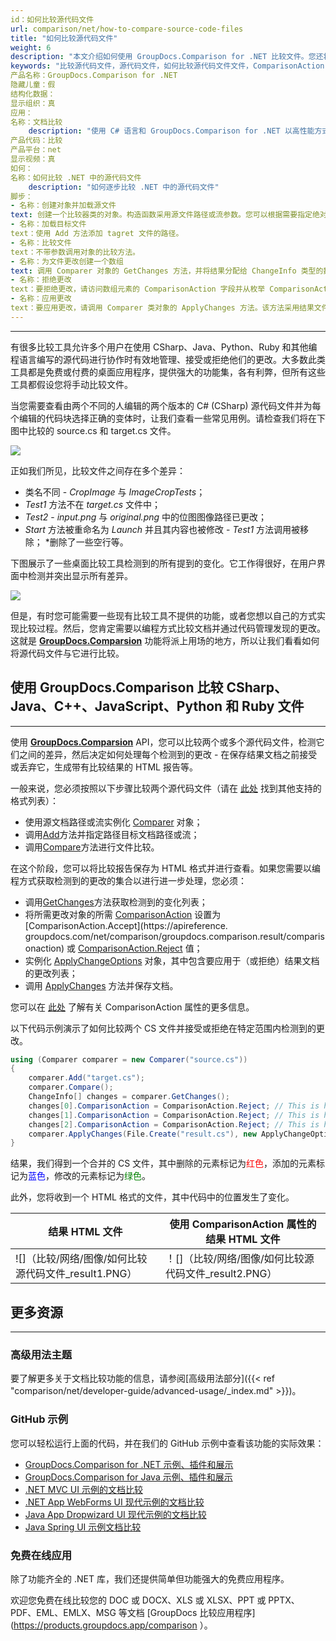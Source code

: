 ```yaml
---
id：如何比较源代码文件
url: comparison/net/how-to-compare-source-code-files
title: "如何比较源代码文件"
weight: 6
description: "本文介绍如何使用 GroupDocs.Comparison for .NET 比较文件。您还将学习如何比较两个或多个源代码文件以及如何影响它们的比较。"
keywords: "比较源代码文件，源代码文件，如何比较源代码文件文件，ComparisonAction，ComparisonAction.Accept，ComparisonAction.Reject"
产品名称：GroupDocs.Comparison for .NET
隐藏儿童：假
结构化数据：
显示组织：真
应用：
名称：文档比较
    description: "使用 C# 语言和 GroupDocs.Comparison for .NET 以高性能方式本地比较文档"
产品代码：比较
产品平台：net
显示视频：真
如何：
名称：如何比较 .NET 中的源代码文件
    description: "如何逐步比较 .NET 中的源代码文件"
脚步：
- 名称：创建对象并加载源文件
text: 创建一个比较器类的对象。构造函数采用源文件路径或流参数。您可以根据需要指定绝对或相对文件路径。
- 名称：加载目标文件
text：使用 Add 方法添加 tagret 文件的路径。
- 名称：比较文件
text：不带参数调用对象的比较方法。
- 名称：为文件更改创建一个数组
text: 调用 Comparer 对象的 GetChanges 方法，并将结果分配给 ChangeInfo 类型的数组。
- 名称：拒绝更改
text：要拒绝更改，请访问数组元素的 ComparisonAction 字段并从枚举 ComparisonAction 中设置 Reject 值。
- 名称：应用更改
text：要应用更改，请调用 Comparer 类对象的 ApplyChanges 方法。该方法采用结果文件的文件流参数和应包含 ChangeInfo 数组的 ApplyChangeOptions 类的对象。
---
```


***

有很多比较工具允许多个用户在使用 CSharp、Java、Python、Ruby 和其他编程语言编写的源代码进行协作时有效地管理、接受或拒绝他们的更改。大多数此类工具都是免费或付费的桌面应用程序，提供强大的功能集，各有利弊，但所有这些工具都假设您将手动比较文件。

当您需要查看由两个不同的人编辑的两个版本的 C# (CSharp) 源代码文件并为每个编辑的代码块选择正确的变体时，让我们查看一些常见用例。请检查我们将在下图中比较的 source.cs 和 target.cs 文件。

![](/comparison/net/images/how-to-compare-source-code-files1.png)

正如我们所见，比较文件之间存在多个差异：
* 类名不同 - *CropImage* 与 *ImageCropTests*；
* *Test1* 方法不在 *target.cs* 文件中；
* *Test2* - *input.png* 与 *original.png* 中的位图图像路径已更改；
* *Start* 方法被重命名为 *Launch* 并且其内容也被修改 - *Test1* 方法调用被移除；
*删除了一些空行等。

下图展示了一些桌面比较工具检测到的所有提到的变化。它工作得很好，在用户界面中检测并突出显示所有差异。

![](/comparison/net/images/how-to-compare-source-code-files2.png)

但是，有时您可能需要一些现有比较工具不提供的功能，或者您想以自己的方式实现比较过程。然后，您肯定需要以编程方式比较文档并通过代码管理发现的更改。这就是 **[GroupDocs.Comparsion](https://products.groupdocs.com/comparison/net)** 功能将派上用场的地方，所以让我们看看如何将源代码文件与它进行比较。

## 使用 GroupDocs.Comparison 比较 CSharp、Java、C++、JavaScript、Python 和 Ruby 文件
 

 ---

使用 **[GroupDocs.Comparsion](https://products.groupdocs.com/comparison/net)** API，您可以比较两个或多个源代码文件，检测它们之间的差异，然后决定如何处理每个检测到的更改 - 在保存结果文档之前接受或丢弃它，生成带有比较结果的 HTML 报告等。

一般来说，您必须按照以下步骤比较两个源代码文件（请在 [此处](https://wiki.lisbon.dynabic.com/display/comparison/Supported+File+Formats) 找到其他支持的格式列表）：

* 使用源文档路径或流实例化 [Comparer](https://apireference.groupdocs.com/net/comparison/groupdocs.comparison/comparer) 对象；
* 调用[Add](https://apireference.groupdocs.com/net/comparison/groupdocs.comparison/comparer/methods/add/index)方法并指定路径目标文档路径或流；
* 调用[Compare](https://apireference.groupdocs.com/net/comparison/groupdocs.comparison/comparer)方法进行文件比较。







在这个阶段，您可以将比较报告保存为 HTML 格式并进行查看。如果您需要以编程方式获取检测到的更改的集合以进行进一步处理，您必须：

* 调用[GetChanges](https://apireference.groupdocs.com/net/comparison/groupdocs.comparison/comparer/methods/getchanges/index)方法获取检测到的变化列表；
* 将所需更改对象的所需 [ComparisonAction](https://apireference.groupdocs.com/net/comparison/groupdocs.comparison.result/changeinfo/properties/comparisonaction) 设置为 [ComparisonAction.Accept](https://apireference. groupdocs.com/net/comparison/groupdocs.comparison.result/comparisonaction) 或 [ComparisonAction.Reject](https://apireference.groupdocs.com/net/comparison/groupdocs.comparison.result/comparisonaction) 值；
* 实例化 [ApplyChangeOptions](https://apireference.groupdocs.com/comparison/net/groupdocs.comparison.options/applychangeoptions) 对象，其中包含要应用于（或拒绝）结果文档的更改列表；
* 调用 [ApplyChanges](https://apireference.groupdocs.com/net/comparison/groupdocs.comparison/comparer/methods/applychanges/index) 方法并保存文档。

您可以在 [此处](https://wiki.lisbon.dynabic.com/display/comparison/How+to+merge+source+code+files) 了解有关 ComparisonAction 属性的更多信息。

以下代码示例演示了如何比较两个 CS 文件并接受或拒绝在特定范围内检测到的更改。

```csharp
using (Comparer comparer = new Comparer("source.cs"))
{
    comparer.Add("target.cs");
    comparer.Compare();
    ChangeInfo[] changes = comparer.GetChanges();
    changes[0].ComparisonAction = ComparisonAction.Reject; // This is how to reject first detected difference;
    changes[1].ComparisonAction = ComparisonAction.Reject; // This is how to reject second detected difference;
    changes[2].ComparisonAction = ComparisonAction.Reject; // This is how to reject third detected difference;
    comparer.ApplyChanges(File.Create("result.cs"), new ApplyChangeOptions { Changes = changes });
}     


```

结果，我们得到一个合并的 CS 文件，其中删除的元素标记为<font color="red">红色</font>，添加的元素标记为<font color="blue">蓝色</font>，修改的元素标记为<font color="green">绿色</font>。


此外，您将收到一个 HTML 格式的文件，其中代码中的位置发生了变化。

|结果 HTML 文件 |使用 ComparisonAction 属性的结果 HTML 文件 |
| --- | --- |
| ![]（比较/网络/图像/如何比较源代码文件_result1.PNG）| ！[]（比较/网络/图像/如何比较源代码文件_result2.PNG）|

## 更多资源

---

### 高级用法主题
要了解更多关于文档比较功能的信息，请参阅[高级用法部分]({{< ref "comparison/net/developer-guide/advanced-usage/_index.md" >}})。

### GitHub 示例
您可以轻松运行上面的代码，并在我们的 GitHub 示例中查看该功能的实际效果：
* [GroupDocs.Comparison for .NET 示例、插件和展示](https://github.com/groupdocs-comparison/GroupDocs.Comparison-for-.NET)
* [GroupDocs.Comparison for Java 示例、插件和展示](https://github.com/groupdocs-comparison/GroupDocs.Comparison-for-Java)
* [.NET MVC UI 示例的文档比较](https://github.com/groupdocs-comparison/GroupDocs.Comparison-for-.NET-MVC)
* [.NET App WebForms UI 现代示例的文档比较](https://github.com/groupdocs-comparison/GroupDocs.Comparison-for-.NET-WebForms)
* [Java App Dropwizard UI 现代示例的文档比较](https://github.com/groupdocs-comparison/GroupDocs.Comparison-for-Java-Dropwizard)
* [Java Spring UI 示例文档比较](https://github.com/groupdocs-comparison/GroupDocs.Comparison-for-Java-Spring)
    


### 免费在线应用
除了功能齐全的 .NET 库，我们还提供简单但功能强大的免费应用程序。

欢迎您免费在线比较您的 DOC 或 DOCX、XLS 或 XLSX、PPT 或 PPTX、PDF、EML、EMLX、MSG 等文档 [GroupDocs 比较应用程序](https://products.groupdocs.app/comparison ）。

